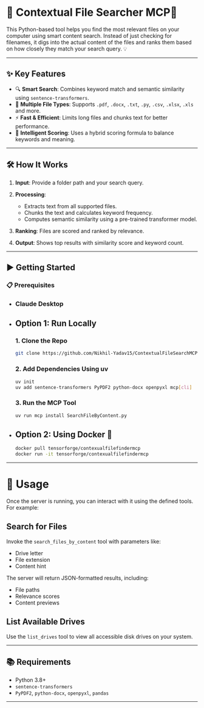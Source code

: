 # 📂 Contextual File Searcher MCP🚀

This Python-based tool helps you find the most relevant files on your computer using smart content search. Instead of just checking for filenames, it digs into the actual content of the files and ranks them based on how closely they match your search query. 💡

---

## ✨ Key Features

* 🔍 **Smart Search**: Combines keyword match and semantic similarity using `sentence-transformers`.
* 📄 **Multiple File Types**: Supports `.pdf`, `.docx`, `.txt`, `.py`, `.csv`, `.xlsx`, `.xls` and more.
* ⚡ **Fast & Efficient**: Limits long files and chunks text for better performance.
* 🧠 **Intelligent Scoring**: Uses a hybrid scoring formula to balance keywords and meaning.

---

## 🛠️ How It Works

1. **Input**: Provide a folder path and your search query.
2. **Processing**:

   * Extracts text from all supported files.
   * Chunks the text and calculates keyword frequency.
   * Computes semantic similarity using a pre-trained transformer model.
3. **Ranking**: Files are scored and ranked by relevance.
4. **Output**: Shows top results with similarity score and keyword count.

---

## ▶️ Getting Started
  ### 📋 Prerequisites
  * ### Claude Desktop

* ## Option 1: Run Locally

  ### 1. Clone the Repo
  
  ```bash
  git clone https://github.com/Nikhil-Yadav15/ContextualFileSearchMCP.git
  ```
  
  ### 2. Add Dependencies Using uv
  
  ```bash
  uv init
  uv add sentence-transformers PyPDF2 python-docx openpyxl mcp[cli]
  ```
  
  ### 3. Run the MCP Tool
  
  ```bash
  uv run mcp install SearchFileByContent.py
  ```
* ## Option 2: Using Docker 🐳
    ```bash
  docker pull tensorforge/contexualfilefindermcp
  docker run -it tensorforge/contexualfilefindermcp
  ```

---

# 🧪 Usage

Once the server is running, you can interact with it using the defined tools. For example:

## Search for Files

Invoke the `search_files_by_content` tool with parameters like:
- Drive letter
- File extension
- Content hint

The server will return JSON-formatted results, including:
- File paths
- Relevance scores
- Content previews

## List Available Drives

Use the `list_drives` tool to view all accessible disk drives on your system.


---

## 📚 Requirements

* Python 3.8+
* `sentence-transformers`
* `PyPDF2`, `python-docx`, `openpyxl`, `pandas`

---

